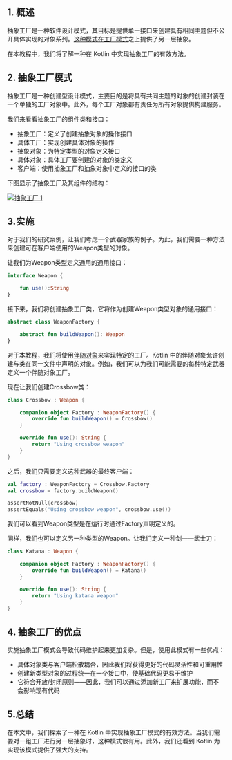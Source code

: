 ## 1. 概述

抽象工厂是一种软件设计模式，其目标是提供单一接口来创建具有相同主题但不公开具体实现的对象系列。[这种模式在工厂模式](https://www.baeldung.com/creational-design-patterns#factory-method)之上提供了另一层抽象。

在本教程中，我们将了解一种在 Kotlin 中实现抽象工厂的有效方法。

## 2. 抽象工厂模式

抽象工厂是一种创建型设计模式，主要目的是将具有共同主题的对象的创建封装在一个单独的工厂对象中。此外，每个工厂对象都有责任为所有对象提供构建服务。

我们来看看抽象工厂的组件类和接口：

-   抽象工厂：定义了创建抽象对象的操作接口
-   具体工厂：实现创建具体对象的操作
-   抽象对象：为特定类型的对象定义接口
-   具体对象：具体工厂要创建的对象的类定义
-   客户端：使用抽象工厂和抽象对象中定义的接口的类

下图显示了抽象工厂及其组件的结构：

[![抽象工厂 1](https://www.baeldung.com/wp-content/uploads/sites/5/2021/11/AbstractFactory-1.svg)](https://www.baeldung.com/wp-content/uploads/sites/5/2021/11/AbstractFactory-1.svg)

## 3.实施

对于我们的研究案例，让我们考虑一个武器家族的例子。为此，我们需要一种方法来创建可在客户端使用的Weapon类型的对象。

让我们为Weapon类型定义通用的通用接口：

```kotlin
interface Weapon {

    fun use():String
}
```

接下来，我们将创建抽象工厂类，它将作为创建Weapon类型对象的通用接口：

```kotlin
abstract class WeaponFactory {

    abstract fun buildWeapon(): Weapon
}
```

对于本教程，我们将使用[伴随对象](https://www.baeldung.com/kotlin/objects#what-is-a-companion-object)来实现特定的工厂。Kotlin 中的伴随对象允许创建与类在同一文件中声明的对象。例如，我们可以为我们可能需要的每种特定武器定义一个伴随对象工厂。

现在让我们创建Crossbow类：

```kotlin
class Crossbow : Weapon {

    companion object Factory : WeaponFactory() {
        override fun buildWeapon() = Crossbow()
    }

    override fun use(): String {
        return "Using crossbow weapon"
    }
}
```

之后，我们只需要定义这种武器的最终客户端：

```kotlin
val factory : WeaponFactory = Crossbow.Factory
val crossbow = factory.buildWeapon()

assertNotNull(crossbow)
assertEquals("Using crossbow weapon", crossbow.use())
```

我们可以看到Weapon类型是在运行时通过Factory声明定义的。

同样，我们也可以定义另一种类型的Weapon。让我们定义一种剑——武士刀：

```kotlin
class Katana : Weapon {

    companion object Factory : WeaponFactory() {
        override fun buildWeapon() = Katana()
    }

    override fun use(): String {
        return "Using katana weapon"
    }
}
```

## 4. 抽象工厂的优点

实施抽象工厂模式会导致代码维护起来更加复杂。但是，使用此模式有一些优点：

-   具体对象类与客户端松散耦合，因此我们将获得更好的代码灵活性和可重用性
-   创建新类型对象的过程统一在一个接口中，使基础代码更易于维护
-   它符合开放/封闭原则——因此，我们可以通过添加新工厂来扩展功能，而不会影响现有代码

## 5.总结

在本文中，我们探索了一种在 Kotlin 中实现抽象工厂模式的有效方法。当我们需要对一组工厂进行另一层抽象时，这种模式很有用。此外，我们还看到 Kotlin 为实现该模式提供了强大的支持。